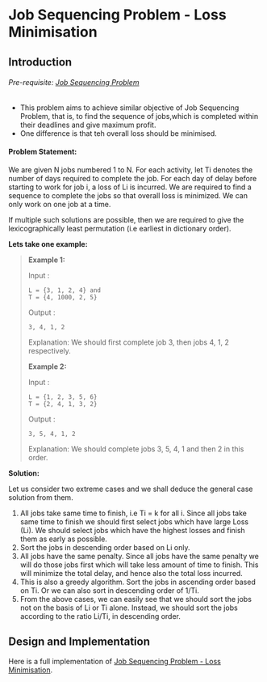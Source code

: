 # Job Sequencing Problem - Loss Minimisation

## Introduction

###### Pre-requisite: [Job Sequencing Problem](https://github.com/tabassum-khan/Data-Structures-and-Algorithms/blob/master/greedyAlgo/job_sequencing.md)

- This problem aims to achieve similar objective of Job Sequencing Problem, that is, to find the sequence of jobs,which is completed within their deadlines and give maximum profit.
- One difference is that teh overall loss should be minimised.

#### Problem Statement:

We are given N jobs numbered 1 to N. For each activity, let Ti denotes the number of days required to complete the job. For each day of delay before starting to work for job i, a loss of Li is incurred.
We are required to find a sequence to complete the jobs so that overall loss is minimized. We can only work on one job at a time.

If multiple such solutions are possible, then we are required to give the lexicographically least permutation (i.e earliest in dictionary order).

**Lets take one example:**

> **Example 1:**
>
> Input : 
>
>     L = {3, 1, 2, 4} and 
>     T = {4, 1000, 2, 5}
> 
> Output : 
> 
>     3, 4, 1, 2
>
> Explanation: We should first complete job 3, then jobs 4, 1, 2 respectively.
>
> **Example 2:**
>
> Input : 
>
>     L = {1, 2, 3, 5, 6} 
>     T = {2, 4, 1, 3, 2}
>
> Output : 
>
>     3, 5, 4, 1, 2 
>
> Explanation: We should complete jobs 3, 5, 4, 1 and then 2 in this order.


**Solution:**

Let us consider two extreme cases and we shall deduce the general case solution from them.

1. All jobs take same time to finish, i.e Ti = k for all i. Since all jobs take same time to finish we should first select jobs which have large Loss (Li). We should select jobs which have the highest losses and finish them as early as possible.
2. Sort the jobs in descending order based on Li only.
3. All jobs have the same penalty. Since all jobs have the same penalty we will do those jobs first which will take less amount of time to finish. This will minimize the total delay, and hence also the total loss incurred.
4. This is also a greedy algorithm. Sort the jobs in ascending order based on Ti. Or we can also sort in descending order of 1/Ti.
5. From the above cases, we can easily see that we should sort the jobs not on the basis of Li or Ti alone. Instead, we should sort the jobs according to the ratio Li/Ti, in descending order.

## Design and Implementation

Here is a full implementation of [Job Sequencing Problem - Loss Minimisation](https://github.com/tabassum-khan/Data-Structures-and-Algorithms/blob/master/greedyAlgo/JobLossMinimisation.java).




